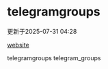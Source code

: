 # telegramgroups
更新于2025-07-31 04:28

[website](https://allgroups.github.io/telegramgroups/)

telegramgroups
telegram_groups
